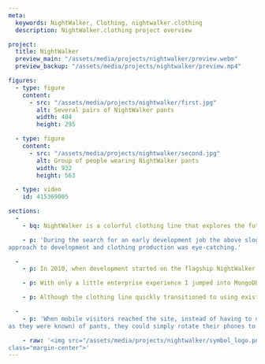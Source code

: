 ```yaml
---
meta:
  keywords: NightWalker, Clothing, nightwalker.clothing
  description: NightWalker.clothing project overview

project:
  title: NightWalker
  preview_main: "/assets/media/projects/nightwalker/preview.webm"
  preview_backup: "/assets/media/projects/nightwalker/preview.mp4"

figures:
  - type: figure
    content:
      - src: "/assets/media/projects/nightwalker/first.jpg"
        alt: Several pairs of NightWalker pants
        width: 484
        height: 295

  - type: figure
    content:
      - src: "/assets/media/projects/nightwalker/second.jpg"
        alt: Group of people wearing NightWalker pants
        width: 932
        height: 563

  - type: video
    id: 415369005

sections:
  -
    - bq: NightWalker is a colorful clothing line that explores the future while paying homage to the past

    - p: 'During the search for an early development job the above slogan, along with the promise of a cutting edge
approach to development and clothing production was eye-catching.'

  -
    - p: In 2010, when development started on the flagship NightWalker web app, nothing was hotter than the MEAN stack.

    - p: With only a little enterprise experience I jumped into MongoDB, Express, Angular and Node.js and got serious exposure to Amazon Web Services.

    - p: Although the clothing line quickly transitioned to using existing online marketplace solutions, the experience gained in creating a truly interactive web app was invaluable.

  -
    - p: 'When mobile visitors reached the site, instead of having to drag or scroll to see all the colors (or "flavors" 
as they were known) of pants, they could simply rotate their phones to see each option.'

    - raw: '<img src="/assets/media/projects/nightwalker/symbol_logo.png" alt="NightWalker logo" height="76" width="200" 
class="margin-center">'
---
```

